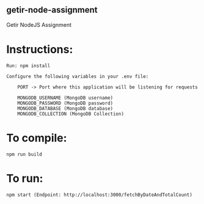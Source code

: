 ## getir-node-assignment

Getir NodeJS Assignment

# Instructions:

    Run: npm install

    Configure the following variables in your .env file:

        PORT -> Port where this application will be listening for requests

        MONGODB_USERNAME (MongoDB username)
        MONGODB_PASSWORD (MongoDB password)
        MONGODB_DATABASE (MongoDB database)
        MONGODB_COLLECTION (MongoDB Collection)

# To compile:

    npm run build

# To run:

    npm start (Endpoint: http://localhost:3000/fetchByDateAndTotalCount)
